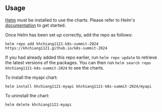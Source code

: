 ## Usage

[Helm](https://helm.sh) must be installed to use the charts.  Please refer to
Helm's [documentation](https://helm.sh/docs) to get started.

Once Helm has been set up correctly, add the repo as follows:

    helm repo add khchiang1121-k8s-summit-2024 https://khchiang1121.github.io/k8s-summit-2024

If you had already added this repo earlier, run `helm repo update` to retrieve the latest versions of the packages.  You can then run `helm search repo khchiang1121-k8s-summit-2024` to see the charts.

To install the myapi chart:

    helm install khchiang1121-myapi khchiang1121-k8s-summit-2024/myapi

To uninstall the chart:

    helm delete khchiang1121-myapi
